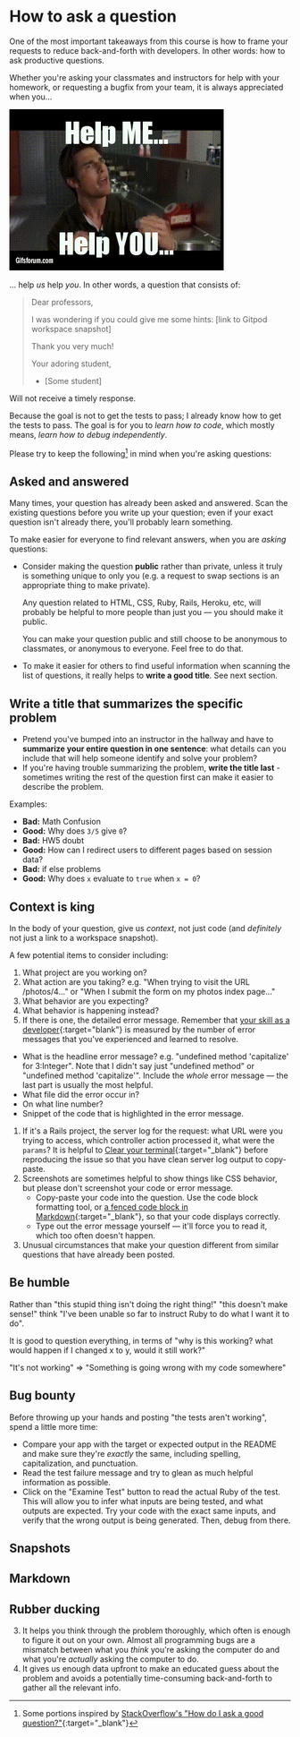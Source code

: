 # How to ask a question

One of the most important takeaways from this course is how to frame your requests to reduce back-and-forth with developers. In other words: how to ask productive questions.

Whether you're asking your classmates and instructors for help with your homework, or requesting a bugfix from your team, it is always appreciated when you...

![](/assets/helpmehelpyou.gif)

... help _us_ help _you_. In other words, a question that consists of:

> Dear professors,
>
> I was wondering if you could give me some hints:
> [link to Gitpod workspace snapshot]
>
> Thank you very much!
>
> Your adoring student,
> 
> - [Some student]

Will not receive a timely response.

Because the goal is not to get the tests to pass; I already know how to get the tests to pass. The goal is for you to _learn how to code_, which mostly means, _learn how to debug independently_.



Please try to keep the following[^stack_overflow] in mind when you're asking questions:

[^stack_overflow]: Some portions inspired by [StackOverflow's "How do I ask a good question?"](https://stackoverflow.com/help/how-to-ask){:target="_blank"}

## Asked and answered

Many times, your question has already been asked and answered. Scan the existing questions before you write up your question; even if your exact question isn't already there, you'll probably learn something.

To make easier for everyone to find relevant answers, when you are _asking_ questions:

 - Consider making the question **public** rather than private, unless it truly is something unique to only you (e.g. a request to swap sections is an appropriate thing to make private).

    Any question related to HTML, CSS, Ruby, Rails, Heroku, etc, will probably be helpful to more people than just you — you should make it public.
    
    You can make your question public and still choose to be anonymous to classmates, or anonymous to everyone. Feel free to do that.
 - To make it easier for others to find useful information when scanning the list of questions, it really helps to **write a good title**. See next section.

## Write a title that summarizes the specific problem

- Pretend you've bumped into an instructor in the hallway and have to **summarize your entire question in one sentence**: what details can you include that will help someone identify and solve your problem?
- If you're having trouble summarizing the problem, **write the title last** - sometimes writing the rest of the question first can make it easier to describe the problem.

Examples:

 - **Bad:** Math Confusion
 - **Good:** Why does `3/5` give `0`?
 - **Bad:** HW5 doubt
 - **Good:** How can I redirect users to different pages based on session data?
 - **Bad:** if else problems
 - **Good:** Why does `x` evaluate to `true` when `x = 0`?

## Context is king

In the body of your question, give us _context_, not just code (and _definitely_ not just a link to a workspace snapshot).

A few potential items to consider including:

1. What project are you working on?
1. What action are you taking? e.g. "When trying to visit the URL /photos/4..." or "When I submit the form on my photos index page..."
1. What behavior are you expecting?
1. What behavior is happening instead?
2. If there is one, the detailed error message. Remember that [your skill as a developer](https://chapters.firstdraft.com/chapters/754#seriously-please-read-the-error-message){:target="blank"} is measured by the number of error messages that you've experienced and learned to resolve.
  - What is the headline error message? e.g. "undefined method 'capitalize' for 3:Integer". Note that I didn't say just "undefined method" or "undefined method 'capitalize'". Include the _whole_ error message — the last part is usually the most helpful.
  - What file did the error occur in?
  - On what line number?
  - Snippet of the code that is highlighted in the error message.
 1. If it's a Rails project, the server log for the request: what URL were you trying to access, which controller action processed it, what were the `params`? It is helpful to [Clear your terminal](https://chapters.firstdraft.com/chapters/834#clear-terminal){:target="_blank"} before reproducing the issue so that you have clean server log output to copy-paste.
 2. Screenshots are sometimes helpful to show things like CSS behavior, but please don't screenshot your code or error message.
    - Copy-paste your code into the question. Use the code block formatting tool, or [a fenced code block in Markdown](https://www.markdownguide.org/extended-syntax/#fenced-code-blocks){:target="_blank"}, so that your code displays correctly.
    - Type out the error message yourself — it'll force you to read it, which too often doesn't happen.
  1. Unusual circumstances that make your question different from similar questions that have already been posted.

## Be humble

Rather than "this stupid thing isn't doing the right thing!" "this doesn't make sense!" think "I've been unable so far to instruct Ruby to do what I want it to do".

It is good to question everything, in terms of "why is this working? what would happen if I changed x to y, would it still work?"

"It's not working" => "Something is going wrong with my code somewhere"



## Bug bounty

Before throwing up your hands and posting "the tests aren't working", spend a little more time:

 - Compare your app with the target or expected output in the README and make sure they're _exactly_ the same, including spelling, capitalization, and punctuation.
 - Read the test failure message and try to glean as much helpful information as possible.
 - Click on the "Examine Test" button to read the actual Ruby of the test. This will allow you to infer what inputs are being tested, and what outputs are expected. Try your code with the exact same inputs, and verify that the wrong output is being generated. Then, debug from there.

## Snapshots

## Markdown

## Rubber ducking


3. It helps you think through the problem thoroughly, which often is enough to figure it out on your own. Almost all programming bugs are a mismatch between what you _think_ you're asking the computer do and what you're _actually_ asking the computer to do.
4. It gives us enough data upfront to make an educated guess about the problem and avoids a potentially time-consuming back-and-forth to gather all the relevant info.
